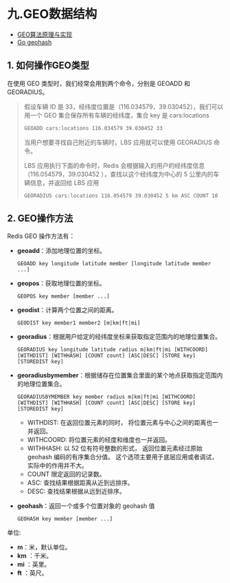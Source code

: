 # 九.GEO数据结构

- [GEO算法原理与实现](https://www.jianshu.com/p/2fd0cf12e5ba)
- [Go geohash](https://github.com/mmcloughlin/geohash)

## 1. 如何操作GEO类型

在使用 GEO 类型时，我们经常会用到两个命令，分别是 GEOADD 和 GEORADIUS。

> 假设车辆 ID 是 33，经纬度位置是（116.034579，39.030452），我们可以用一个 GEO 集合保存所有车辆的经纬度，集合 key 是 cars:locations
>
> ```sh
> GEOADD cars:locations 116.034579 39.030452 33
> ```
>
> 当用户想要寻找自己附近的车辆时，LBS 应用就可以使用 GEORADIUS 命令。
>
> LBS 应用执行下面的命令时，Redis 会根据输入的用户的经纬度信息（116.054579，39.030452 ），查找以这个经纬度为中心的 5 公里内的车辆信息，并返回给 LBS 应用
>
> ```shell
> GEORADIUS cars:locations 116.054579 39.030452 5 km ASC COUNT 10
> ```

## 2. GEO操作方法

Redis GEO 操作方法有：

- **geoadd**：添加地理位置的坐标。

  `GEOADD key longitude latitude member [longitude latitude member ...]`

- **geopos**：获取地理位置的坐标。

  `GEOPOS key member [member ...]`

- **geodist**：计算两个位置之间的距离。

  `GEODIST key member1 member2 [m|km|ft|mi]`

- **georadius**：根据用户给定的经纬度坐标来获取指定范围内的地理位置集合。

  `GEORADIUS key longitude latitude radius m|km|ft|mi [WITHCOORD] [WITHDIST] [WITHHASH] [COUNT count] [ASC|DESC] [STORE key] [STOREDIST key]`

- **georadiusbymember**：根据储存在位置集合里面的某个地点获取指定范围内的地理位置集合。

  `GEORADIUSBYMEMBER key member radius m|km|ft|mi [WITHCOORD] [WITHDIST] [WITHHASH] [COUNT count] [ASC|DESC] [STORE key] [STOREDIST key]`

  - WITHDIST: 在返回位置元素的同时， 将位置元素与中心之间的距离也一并返回。
  - WITHCOORD: 将位置元素的经度和维度也一并返回。
  - WITHHASH: 以 52 位有符号整数的形式， 返回位置元素经过原始 geohash 编码的有序集合分值。 这个选项主要用于底层应用或者调试， 实际中的作用并不大。
  - COUNT 限定返回的记录数。
  - ASC: 查找结果根据距离从近到远排序。
  - DESC: 查找结果根据从远到近排序。

- **geohash**：返回一个或多个位置对象的 geohash 值

  `GEOHASH key member [member ...]`

单位: 

- **m**：米，默认单位。
- **km** ：千米。
- **mi** ：英里。
- **ft** ：英尺。



